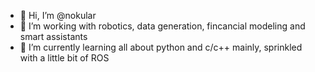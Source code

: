 - 👋 Hi, I’m @nokular
- 👀 I’m working with robotics, data generation, fincancial modeling and smart assistants
- 🌱 I’m currently learning all about python and c/c++ mainly, sprinkled with a little bit of ROS

<!---
nokular/nokular is a ✨ special ✨ repository because its `README.md` (this file) appears on your GitHub profile.
You can click the Preview link to take a look at your changes.
--->
